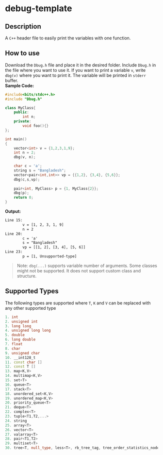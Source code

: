# debug-template

## Description

A `C++` header file to easily print the variables with one function.

## How to use
Download the `Dbug.h` file and place it in the desired folder. Include `Dbug.h` in the file where you want to use it. If you want to print a variable `v`, write `dbg(v)` where you want to print it. The variable will be printed in `stderr` buffer. <br>
<b>Sample Code:</b><br>

```cpp
#include<bits/stdc++.h>
#include "Dbug.h"

class MyClass{
    public:
        int n;
    private:
        void foo(){}
};

int main()
{
    vector<int> v = {1,2,3,1,9};
    int n = 2;
    dbg(v, n);

    char c = 'a';
    string s = "Bangladesh";
    vector<pair<int,int>> vp = {{1,2}, {3,4}, {5,6}};
    dbg(c,s,vp);
    
    pair<int, MyClass> p = {1, MyClass{2}};
    dbg(p);
    return 0;
}
```

<b>Output:</b><br>

```txt
Line 15:
        v = [1, 2, 3, 1, 9]
        n = 2
Line 20:
        c = 'a'
        s = "Bangladesh"
        vp = [[1, 2], [3, 4], [5, 6]]
Line 23:
        p = [1, Unsupported-type] 
```

> Note: `dbg(...)` supports variable number of arguments. Some classes might not be supported. It does not support custom class and structure.<br>

## Supported Types

The following types are supported where `T`, `K` and `V` can be replaced with any other supported type<br>

```cpp
1. int
2. unsigned int
3. long long
4. unsigned long long
5. double
6. long double
7. float
8. char
9. unsigned char
10. __int128_t
11. const char []
12. const T []
13. map<K,V>
14. multimap<K,V>
15. set<T>
16. queue<T>
17. stack<T>
18. unordered_set<K,V>
19. unordered_map<K,V>
20. priority_queue<T>
21. deque<T>
22. complex<T>
23. tuple<T1,T2,...>
24. string
25. array<T>
26. vector<T>
27. valarray<T>
28. pair<T1,T2>
29. multiset<T>
30. tree<T, null_type, less<T>, rb_tree_tag, tree_order_statistics_node_update> [a.k.a ordered_set<T>]
```
